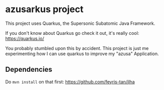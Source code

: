 # azusarkus project

This project uses Quarkus, the Supersonic Subatomic Java Framework.

If you don't know about Quarkus go check it out, it's really cool: https://quarkus.io/

You probably stumbled upon this by accident. This project is just me experimenting how I can use quarkus to improve my "azusa" Application.

## Dependencies

Do ``mvn install`` on that first: https://github.com/feyris-tan/jlha
